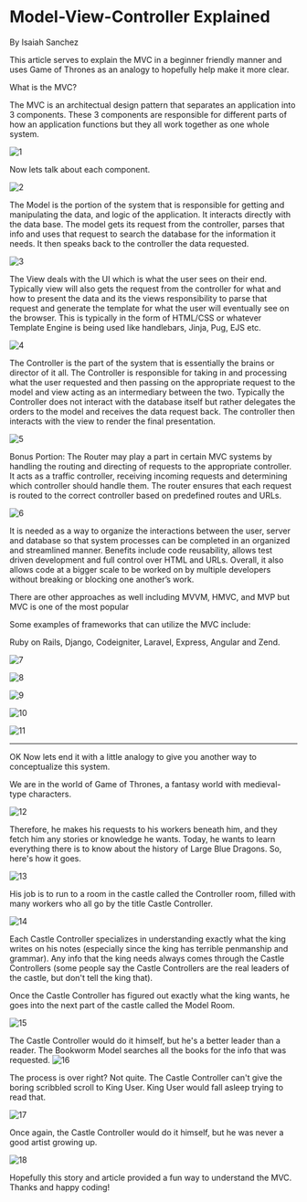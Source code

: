 # Model-View-Controller Explained
By Isaiah Sanchez

This article serves to explain the MVC in a beginner friendly manner and uses Game of Thrones as an analogy to hopefully help make it more clear.


What is the MVC?

The MVC is an architectual design pattern that separates an application into 3 components. These 3 components are responsible for different parts of how an application functions but they all work together as one whole system. 

![1](https://github.com/isaiahasanchez/Understanding-Model-View-Controller-Framework/assets/124002003/b1a8cf66-004c-4f25-bba0-69048afb0eb4)

Now lets talk about each component. 

![2](https://github.com/isaiahasanchez/Understanding-Model-View-Controller-Framework/assets/124002003/de30ee6d-514d-4117-9960-27bf8a45a140)

The Model is the portion of the system that is responsible for getting and manipulating the data, and logic of the application. It interacts directly with the data base. The model gets its request from the controller, parses that info and uses that request to search the database for the information it needs. It then speaks back to the controller the data requested.

![3](https://github.com/isaiahasanchez/Understanding-Model-View-Controller-Framework/assets/124002003/02dea77a-3369-4d74-b7a8-0f9214603b8c)

The View deals with the UI which is what the user sees on their end. Typically view will also gets the request from the controller for what and how to present the data and its the views responsibility to parse that request and generate the template for what the user will eventually see on the browser. This is typically in the form of HTML/CSS or whatever Template Engine is being used like handlebars, Jinja, Pug, EJS etc. 

![4](https://github.com/isaiahasanchez/Understanding-Model-View-Controller-Framework/assets/124002003/9d4b0a59-69ee-41a5-a402-d56b5633b6bd)

The Controller is the part of the system that is essentially the brains or director of it all. The Controller is responsible for taking in and processing what the user requested and then passing on the appropriate request to the model and view acting as an intermediary between the two. Typically the Controller does not interact with the database itself but rather delegates the orders to the model and receives the data request back. The controller then interacts with the view to render the final presentation.

![5](https://github.com/isaiahasanchez/Understanding-Model-View-Controller-Framework/assets/124002003/f7752558-5f7a-47bd-bbb3-45b400c32f6b)

Bonus Portion: The Router may play a part in certain MVC systems by handling the routing and directing of requests to the appropriate controller. It acts as a traffic controller, receiving incoming requests and determining which controller should handle them. The router ensures that each request is routed to the correct controller based on predefined routes and URLs.


![6](https://github.com/isaiahasanchez/Understanding-Model-View-Controller-Framework/assets/124002003/31326048-5f0a-4291-a591-1078a2975d4b)


It is needed as a way to organize the interactions between the user, server and database so that system processes can be completed in an organized and streamlined manner. Benefits include code reusability, allows test driven development and full control over HTML and URLs. Overall, it also allows code at a bigger scale to be worked on by multiple developers without breaking or blocking one another’s work. 

There are other approaches as well including MVVM, HMVC, and MVP but MVC is one of the most popular

Some examples of frameworks that can utilize the MVC include:

Ruby on Rails, Django, Codeigniter, Laravel, Express, Angular and Zend.





![7](https://github.com/isaiahasanchez/Understanding-Model-View-Controller-Framework/assets/124002003/976428d0-33c7-4d6e-9118-e4869c909f73)

![8](https://github.com/isaiahasanchez/Understanding-Model-View-Controller-Framework/assets/124002003/d746ba7e-70e3-403b-81fb-29e9d67a5538)

![9](https://github.com/isaiahasanchez/Understanding-Model-View-Controller-Framework/assets/124002003/b8f33032-5262-4da2-a7dd-4018b0082e36)

![10](https://github.com/isaiahasanchez/Understanding-Model-View-Controller-Framework/assets/124002003/463affbb-2f94-43bb-9f3f-5f5efca5518c)

![11](https://github.com/isaiahasanchez/Understanding-Model-View-Controller-Framework/assets/124002003/73198c20-a54f-4a30-b129-fbbe319a4ba1)

________________________________________________________________________________________________________________________________________________

OK Now lets end it with a little analogy to give you another way to conceptualize this system.

We are in the world of Game of Thrones, a fantasy world with medieval-type characters. 

![12](https://github.com/isaiahasanchez/Understanding-Model-View-Controller-Framework/assets/124002003/c50f8114-4c30-47da-963b-743aca925ebc)


Therefore, he makes his requests to his workers beneath him, and they fetch him any stories or knowledge he wants. Today, he wants to learn everything there is to know about the history of Large Blue Dragons. So, here's how it goes.


![13](https://github.com/isaiahasanchez/Understanding-Model-View-Controller-Framework/assets/124002003/dad847f0-260d-44f1-972a-75f76a399c8c)

His job is to run to a room in the castle called the Controller room, filled with many workers who all go by the title Castle Controller.

![14](https://github.com/isaiahasanchez/Understanding-Model-View-Controller-Framework/assets/124002003/7241d6aa-8292-4152-a281-9fdba2d7589e)

Each Castle Controller specializes in understanding exactly what the king writes on his notes (especially since the king has terrible penmanship and grammar). Any info that the king needs always comes through the Castle Controllers (some people say the Castle Controllers are the real leaders of the castle, but don't tell the king that).

Once the Castle Controller has figured out exactly what the king wants, he goes into the next part of the castle called the Model Room. 

![15](https://github.com/isaiahasanchez/Understanding-Model-View-Controller-Framework/assets/124002003/42316e6c-e1c3-4bb7-935c-e8ec0869c1c8)

The Castle Controller would do it himself, but he's a better leader than a reader. The Bookworm Model searches all the books for the info that was requested.
![16](https://github.com/isaiahasanchez/Understanding-Model-View-Controller-Framework/assets/124002003/06e34e57-d0a6-40bd-a71d-2aa63b8bd385)

The process is over right? Not quite. The Castle Controller can't give the boring scribbled scroll to King User. King User would fall asleep trying to read that.

![17](https://github.com/isaiahasanchez/Understanding-Model-View-Controller-Framework/assets/124002003/caa1351a-366a-4634-a0ab-ec5249c5078c)

Once again, the Castle Controller would do it himself, but he was never a good artist growing up. 

![18](https://github.com/isaiahasanchez/Understanding-Model-View-Controller-Framework/assets/124002003/5eadb528-f65d-4852-a99b-9c09211342a7)


Hopefully this story and article provided a fun way to understand the MVC. Thanks and happy coding!
